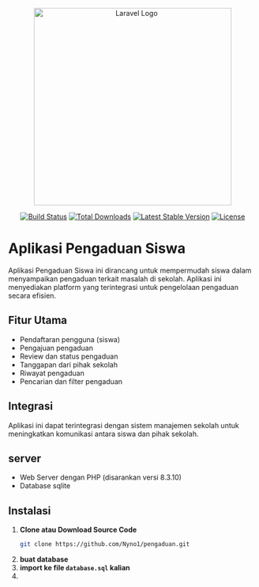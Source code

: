 <p align="center"><a href="https://laravel.com" target="_blank"><img src="https://raw.githubusercontent.com/laravel/art/master/logo-lockup/5%20SVG/2%20CMYK/1%20Full%20Color/laravel-logolockup-cmyk-red.svg" width="400" alt="Laravel Logo"></a></p>

<p align="center">
<a href="https://github.com/laravel/framework/actions"><img src="https://github.com/laravel/framework/workflows/tests/badge.svg" alt="Build Status"></a>
<a href="https://packagist.org/packages/laravel/framework"><img src="https://img.shields.io/packagist/dt/laravel/framework" alt="Total Downloads"></a>
<a href="https://packagist.org/packages/laravel/framework"><img src="https://img.shields.io/packagist/v/laravel/framework" alt="Latest Stable Version"></a>
<a href="https://packagist.org/packages/laravel/framework"><img src="https://img.shields.io/packagist/l/laravel/framework" alt="License"></a>
</p>

# Aplikasi Pengaduan Siswa

Aplikasi Pengaduan Siswa ini dirancang untuk mempermudah siswa dalam menyampaikan pengaduan terkait masalah di sekolah. Aplikasi ini menyediakan platform yang terintegrasi untuk pengelolaan pengaduan secara efisien.

## Fitur Utama
- Pendaftaran pengguna (siswa)
- Pengajuan pengaduan
- Review dan status pengaduan
- Tanggapan dari pihak sekolah
- Riwayat pengaduan
- Pencarian dan filter pengaduan

## Integrasi
Aplikasi ini dapat terintegrasi dengan sistem manajemen sekolah untuk meningkatkan komunikasi antara siswa dan pihak sekolah.

## server
- Web Server dengan PHP (disarankan versi 8.3.10)
- Database sqlite

## Instalasi

1. **Clone atau Download Source Code**
   ```bash
   git clone https://github.com/Nyno1/pengaduan.git
   ```
2. **buat database**
3. **import ke file `database.sql` kalian**
4. 
